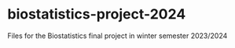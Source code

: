 # biostatistics-project-2024
Files for the Biostatistics final project in winter semester 2023/2024
